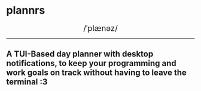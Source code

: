 # plannrs

<div class="ipa" align="center">/ˈplænəz/</div>
<style>.ipa{font-size: 150%;}</style>

---
A TUI-Based day planner with desktop notifications, to keep your programming and work goals on track without having to leave the terminal :3
---
